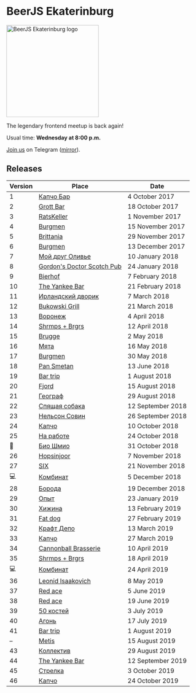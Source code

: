 # BeerJS Ekaterinburg

<img src="https://github.com/beerjs/ekb/blob/master/logo.png?raw=true" alt="BeerJS Ekaterinburg logo" width="240" height="240" />

The legendary frontend meetup is back again!

Usual time: **Wednesday at 8:00 p.m.**

[Join us](https://t.me/beerjs_ekb) on Telegram ([mirror](https://teleg.run/beerjs_ekb)).

## Releases

Version | Place                                                       | Date
--------|-------------------------------------------------------------|------------------
1       | [Капчо Бар](https://github.com/beerjs/ekb/issues/1)         | 4 October 2017
2       | [Grott Bar](https://github.com/beerjs/ekb/issues/2)         | 18 October 2017
3       | [RatsKeller](https://github.com/beerjs/ekb/issues/3)        | 1 November 2017
4       | [Burgmen](https://github.com/beerjs/ekb/issues/4)           | 15 November 2017
5       | [Brittania](https://github.com/beerjs/ekb/issues/5)         | 29 November 2017
6       | [Burgmen](https://github.com/beerjs/ekb/issues/6)           | 13 December 2017
7       | [Мой друг Оливье](https://github.com/beerjs/ekb/issues/7)   | 10 January 2018
8       | [Gordon's Doctor Scotch Pub](https://github.com/beerjs/ekb/issues/8) | 24 January 2018
9       | [Bierhof](https://github.com/beerjs/ekb/issues/9)           | 7 February 2018
10      | [The Yankee Bar](https://github.com/beerjs/ekb/issues/10)   | 21 February 2018
11      | [Ирландский дворик](https://github.com/beerjs/ekb/issues/11)| 7 March 2018
12      | [Bukowski Grill](https://github.com/beerjs/ekb/issues/12)   | 21 March 2018
13      | [Воронеж](https://github.com/beerjs/ekb/issues/13)          | 4 April 2018
14      | [Shrmps + Brgrs](https://github.com/beerjs/ekb/issues/14)   | 12 April 2018
15      | [Brugge](https://github.com/beerjs/ekb/issues/15)           | 2 May 2018
16      | [Мята](https://github.com/beerjs/ekb/issues/16)             | 16 May 2018
17      | [Burgmen](https://github.com/beerjs/ekb/issues/17)          | 30 May 2018
18      | [Pan Smetan](https://github.com/beerjs/ekb/issues/18)       | 13 June 2018
19      | [Bar trip](https://github.com/beerjs/ekb/issues/19)         | 1 August 2018
20      | [Fjord](https://github.com/beerjs/ekb/issues/20)            | 15 August 2018
21      | [Географ](https://github.com/beerjs/ekb/issues/21)          | 29 August 2018
22      | [Спящая собака](https://github.com/beerjs/ekb/issues/22)    | 12 September 2018
23      | [Нельсон Совин](https://github.com/beerjs/ekb/issues/23)    | 26 September 2018
24      | [Капчо](https://github.com/beerjs/ekb/issues/25)            | 10 October 2018
25      | [На работе](https://github.com/beerjs/ekb/issues/26)        | 24 October 2018
🍷      | [Био Шмио](https://github.com/beerjs/ekb/issues/27)         | 31 October 2018
26      | [Hopsinjoor](https://github.com/beerjs/ekb/issues/28)       | 7 November 2018
27      | [SIX](https://github.com/beerjs/ekb/issues/29)              | 21 November 2018 
💻      | [Комбинат](https://github.com/beerjs/ekb/issues/30)         | 5 December 2018
28      | [Борода](https://github.com/beerjs/ekb/issues/31)           | 19 December 2018
29      | [Опыт](https://github.com/beerjs/ekb/issues/32)             | 23 January 2019
30      | [Хижина](https://github.com/beerjs/ekb/issues/33)           | 13 February 2019
31      | [Fat dog](https://github.com/beerjs/ekb/issues/34)          | 27 February 2019
32      | [Крафт Депо](https://github.com/beerjs/ekb/issues/35)       | 13 March 2019
33      | [Капчо](https://github.com/beerjs/ekb/issues/36)            | 27 March 2019
34      | [Cannonball Brasserie](https://github.com/beerjs/ekb/issues/38) | 10 April 2019
35      | [Shrmps + Brgrs](https://github.com/beerjs/ekb/issues/39)   | 18 April 2019
💻      | [Комбинат](https://github.com/beerjs/ekb/issues/40)         | 24 April 2019
36      | [Leonid Isaakovich](https://github.com/beerjs/ekb/issues/41) | 8 May 2019
37      | [Red ace](https://github.com/beerjs/ekb/issues/43)          | 5 June 2019
38      | [Red ace](https://github.com/beerjs/ekb/issues/44)          | 19 June 2019
39      | [50 костей](https://github.com/beerjs/ekb/issues/45)        | 3 July 2019
40      | [Агонь](https://github.com/beerjs/ekb/issues/46)            | 17 July 2019
41      | [Bar trip](https://github.com/beerjs/ekb/issues/48)         | 1 August 2019
–       | [Metis](https://github.com/beerjs/ekb/issues/49)            | 15 August 2019
43      | [Коллектив](https://github.com/beerjs/ekb/issues/50)        | 29 August 2019
44      | [The Yankee Bar](https://github.com/beerjs/ekb/issues/51)   | 12 September 2019
45      | [Стрелка](https://github.com/beerjs/ekb/issues/52)          | 3 October 2019
46      | [Капчо](https://github.com/beerjs/ekb/issues/54)            | 24 October 2019

